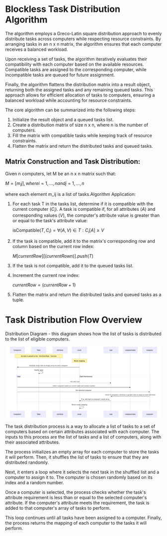 # Blockless Task Distribution Algorithm

The algorithm employs a Greco-Latin square distribution approach to evenly distribute tasks across computers while respecting resource constraints. By arranging tasks in an n x n matrix, the algorithm ensures that each computer receives a balanced workload.

Upon receiving a set of tasks, the algorithm iteratively evaluates their compatibility with each computer based on the available resources. Compatible tasks are assigned to the corresponding computer, while incompatible tasks are queued for future assignment.

Finally, the algorithm flattens the distribution matrix into a result object, returning both the assigned tasks and any remaining queued tasks. This approach allows for efficient allocation of tasks to computers, ensuring a balanced workload while accounting for resource constraints.

The core algorithm can be summarized into the following steps:

1. Initialize the result object and a queued tasks list.
2. Create a distribution matrix of size n x n, where n is the number of computers.
3. Fill the matrix with compatible tasks while keeping track of resource constraints.
4. Flatten the matrix and return the distributed tasks and queued tasks.

## Matrix Construction and Task Distribution:

Given n computers, let M be an n x n matrix such that:

$M = [m_ij], where i = 1, ..., n and j = 1, ..., n$

where each element m_ij is a list of tasks.Algorithm Application:

1. For each task T in the tasks list, determine if it is compatible with the current computer $(C_i)$. A task is compatible if, for all attributes ($A$) and corresponding values ($V$), the computer's attribute value is greater than or equal to the task's attribute value:
    
    isCompatible$(T, C_i) = ∀(A, V) ∈ T: C_i[A] ≥ V$
    
2. If the task is compatible, add it to the matrix's corresponding row and column based on the current row index: 
    
    $M[currentRow][(currentRow n)].push(T)$
    
3. If the task is not compatible, add it to the queued tasks list.
4. Increment the current row index:
    
    $currentRow = (currentRow + 1) % n$
    
5. Flatten the matrix and return the distributed tasks and queued tasks as a tuple.

# Task Distribution Flow Overview

Distribution Diagram - this diagram shows how the list of tasks is distributed to the list of eligible computers.

![Untitled](/images/protocol/networking/distribution/Untitled.png)

The task distribution process is a way to allocate a list of tasks to a set of computers based on certain attributes associated with each computer. The inputs to this process are the list of tasks and a list of computers, along with their associated attributes.

The process initializes an empty array for each computer to store the tasks it will perform. Then, it shuffles the list of tasks to ensure that they are distributed randomly.

Next, it enters a loop where it selects the next task in the shuffled list and a computer to assign it to. The computer is chosen randomly based on its index and a random number.

Once a computer is selected, the process checks whether the task's attribute requirement is less than or equal to the selected computer's attribute. If the computer's attribute meets the requirement, the task is added to that computer's array of tasks to perform.

This loop continues until all tasks have been assigned to a computer. Finally, the process returns the mapping of each computer to the tasks it will perform.